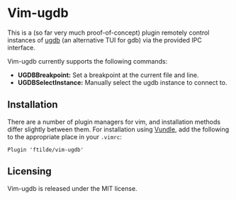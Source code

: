 Vim-ugdb
========

This is a (so far very much proof-of-concept) plugin remotely control instances of [ugdb](https://github.com/ftilde/ugdb) (an alternative TUI for gdb) via the provided IPC interface.

Vim-ugdb currently supports the following commands:

- **UGDBBreakpoint:** Set a breakpoint at the current file and line.
- **UGDBSelectInstance:** Manually select the ugdb instance to connect to.

## Installation

There are a number of plugin managers for vim, and installation methods differ slightly between them.
For installation using [Vundle](https://github.com/VundleVim/Vundle.vim), add the following to the appropriate place in your `.vimrc`:

```
Plugin 'ftilde/vim-ugdb'
```

## Licensing

Vim-ugdb is released under the MIT license.
